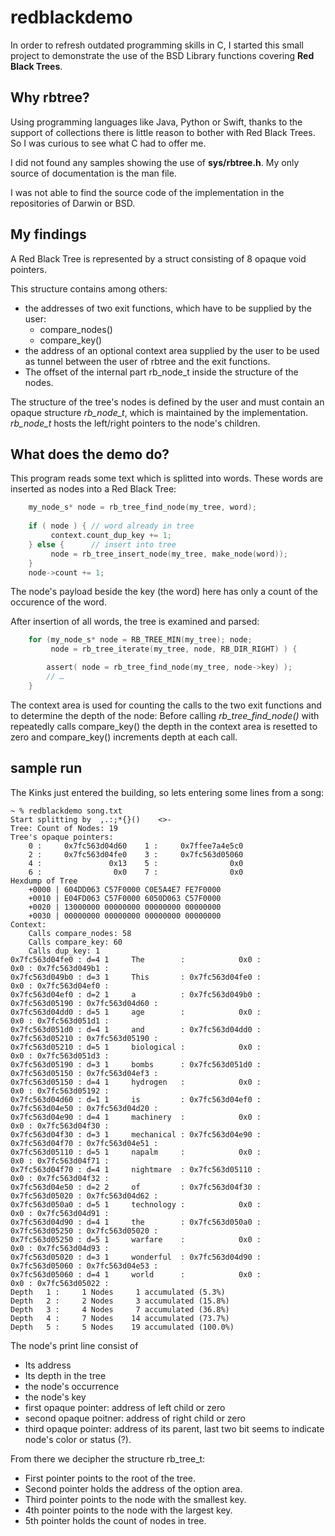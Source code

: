 # redblackdemo
In order to refresh outdated programming skills in C, I started this small project to demonstrate the use of the BSD Library functions covering __Red Black Trees__.

## Why rbtree?
Using programming languages like Java, Python or Swift, thanks to the support of collections there is little reason to bother with Red Black Trees. So I was curious to see what C had to offer me.

I did not found any samples showing the use of __sys/rbtree.h__. My only source of documentation is the man file. 

I was not able to find the source code of the implementation in the repositories of Darwin or BSD.

## My findings
A Red Black Tree is represented by a struct consisting of 8 opaque void pointers.

This structure contains among others:

  - the addresses of two exit functions, which have to be supplied by the user:
    - compare_nodes()
    - compare_key()
  - the address of an optional context area supplied by the user to be used as tunnel between the user of rbtree and the exit functions.
  - The offset of the internal part rb_node_t inside the structure of the nodes.
 
 The structure of the tree's nodes is defined by the user and must contain an opaque structure *rb_node_t*, which is maintained by the implementation. *rb_node_t* hosts the left/right pointers to the node's children.
 
## What does the demo do?

This program reads some text which is splitted into words.
These words are inserted as nodes into a Red Black Tree:
```c
    my_node_s* node = rb_tree_find_node(my_tree, word);
            
    if ( node ) { // word already in tree
         context.count_dup_key += 1;
    } else {      // insert into tree
         node = rb_tree_insert_node(my_tree, make_node(word));
    }
    node->count += 1;

```

The node's payload beside the key (the word) here has only a count of the occurence of the word.

After insertion of all words, the tree is examined and parsed:

```c
    for (my_node_s* node = RB_TREE_MIN(my_tree); node;
         node = rb_tree_iterate(my_tree, node, RB_DIR_RIGHT) ) {

        assert( node = rb_tree_find_node(my_tree, node->key) );
        // …
    }

```

The context area is used for counting the calls to the two exit functions and to determine the depth of the node: Before calling *rb_tree_find_node()* with repeatedly calls compare_key() the depth in the context area is resetted to zero and compare_key() increments depth at each call.

## sample run
The Kinks just entered the building, so lets entering some lines from a song:
```
~ % redblackdemo song.txt 
Start splitting by  ,.:;*{}()    <>-
Tree: Count of Nodes: 19
Tree's opaque pointers:
    0 :     0x7fc563d04d60    1 :     0x7ffee7a4e5c0
    2 :     0x7fc563d04fe0    3 :     0x7fc563d05060
    4 :               0x13    5 :                0x0
    6 :                0x0    7 :                0x0
Hexdump of Tree
    +0000 | 604DD063 C57F0000 C0E5A4E7 FE7F0000
    +0010 | E04FD063 C57F0000 6050D063 C57F0000
    +0020 | 13000000 00000000 00000000 00000000
    +0030 | 00000000 00000000 00000000 00000000
Context:
    Calls compare_nodes: 58
    Calls compare_key: 60
    Calls dup_key: 1
0x7fc563d04fe0 : d=4 1     The        :            0x0 :            0x0 : 0x7fc563d049b1 :
0x7fc563d049b0 : d=3 1     This       : 0x7fc563d04fe0 :            0x0 : 0x7fc563d04ef0 :
0x7fc563d04ef0 : d=2 1     a          : 0x7fc563d049b0 : 0x7fc563d05190 : 0x7fc563d04d60 :
0x7fc563d04dd0 : d=5 1     age        :            0x0 :            0x0 : 0x7fc563d051d1 :
0x7fc563d051d0 : d=4 1     and        : 0x7fc563d04dd0 : 0x7fc563d05210 : 0x7fc563d05190 :
0x7fc563d05210 : d=5 1     biological :            0x0 :            0x0 : 0x7fc563d051d3 :
0x7fc563d05190 : d=3 1     bombs      : 0x7fc563d051d0 : 0x7fc563d05150 : 0x7fc563d04ef3 :
0x7fc563d05150 : d=4 1     hydrogen   :            0x0 :            0x0 : 0x7fc563d05192 :
0x7fc563d04d60 : d=1 1     is         : 0x7fc563d04ef0 : 0x7fc563d04e50 : 0x7fc563d04d20 :
0x7fc563d04e90 : d=4 1     machinery  :            0x0 :            0x0 : 0x7fc563d04f30 :
0x7fc563d04f30 : d=3 1     mechanical : 0x7fc563d04e90 : 0x7fc563d04f70 : 0x7fc563d04e51 :
0x7fc563d05110 : d=5 1     napalm     :            0x0 :            0x0 : 0x7fc563d04f71 :
0x7fc563d04f70 : d=4 1     nightmare  : 0x7fc563d05110 :            0x0 : 0x7fc563d04f32 :
0x7fc563d04e50 : d=2 2     of         : 0x7fc563d04f30 : 0x7fc563d05020 : 0x7fc563d04d62 :
0x7fc563d050a0 : d=5 1     technology :            0x0 :            0x0 : 0x7fc563d04d91 :
0x7fc563d04d90 : d=4 1     the        : 0x7fc563d050a0 : 0x7fc563d05250 : 0x7fc563d05020 :
0x7fc563d05250 : d=5 1     warfare    :            0x0 :            0x0 : 0x7fc563d04d93 :
0x7fc563d05020 : d=3 1     wonderful  : 0x7fc563d04d90 : 0x7fc563d05060 : 0x7fc563d04e53 :
0x7fc563d05060 : d=4 1     world      :            0x0 :            0x0 : 0x7fc563d05022 :
Depth   1 :     1 Nodes     1 accumulated (5.3%)
Depth   2 :     2 Nodes     3 accumulated (15.8%)
Depth   3 :     4 Nodes     7 accumulated (36.8%)
Depth   4 :     7 Nodes    14 accumulated (73.7%)
Depth   5 :     5 Nodes    19 accumulated (100.0%)

```
The node's print line consist of

  - Its address
  - Its depth in the tree
  - the node's occurrence
  - the node's key
  - first opaque pointer: address of left child or zero
  - second opaque poitner: address of right child or zero
  - third opaque pointer: address of its parent, last two bit seems to indicate node's color or status (?).

From there we decipher the structure rb_tree_t:

  - First pointer points to the root of the tree.
  - Second pointer holds the address of the option area.
  - Third pointer points to the node with the smallest key.
  - 4th pointer points to the node with the largest key.
  - 5th pointer holds the count of nodes in tree.
  
  
